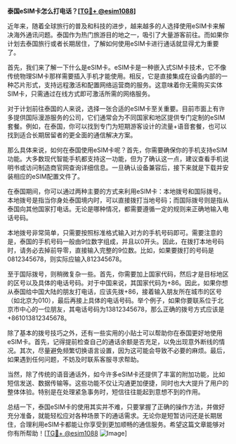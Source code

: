 **泰国eSIM卡怎么打电话？[[TG💪+ @esim1088](https://t.me/s/esim1088)]**

近年来，随着全球旅行的普及和科技的进步，越来越多的人选择使用eSIM卡来解决海外通讯问题。泰国作为热门旅游目的地之一，吸引了大量游客前往。而如果你计划去泰国旅行或者长期居住，了解如何使用eSIM卡进行通话就显得尤为重要了。

首先，我们来了解一下什么是eSIM卡。eSIM卡是一种嵌入式SIM卡技术，它不像传统物理SIM卡那样需要插入手机才能使用。相反，它是直接集成在设备内部的一种芯片形式，支持远程激活和配置网络运营商的服务。这意味着你无需购买实体SIM卡，只需通过在线方式即可激活所需的网络服务。

对于计划前往泰国的人来说，选择一张合适的eSIM卡至关重要。目前市面上有许多提供国际漫游服务的公司，它们通常会为不同国家和地区提供专门定制的eSIM套餐。例如，在泰国，你可以找到专门为短期游客设计的流量+语音套餐，也可以找到适合长期居留者的更全面的通信解决方案。

那么具体来说，如何在泰国使用eSIM卡呢？首先，你需要确保你的手机支持eSIM功能。大多数现代智能手机都支持这一功能，但为了确认这一点，建议查看手机说明书或访问制造商官网查询详细信息。一旦确认设备兼容后，接下来就是下载并安装相应的eSIM配置文件了。

在泰国期间，你可以通过两种主要的方式来利用eSIM卡：本地拨号和国际拨号。本地拨号是指当你身处泰国境内时，可以直接拨打当地号码；而国际拨号则是指从泰国向其他国家打电话。无论是哪种情况，都需要遵循一定的规则来正确地输入电话号码。

本地拨号非常简单，只需要按照标准格式输入对方的手机号码即可。需要注意的是，泰国的手机号码一般由9位数字组成，并且以0开头。因此，在拨打本地号码时，请务必去掉前导零，直接输入完整的9位数。比如，如果要拨打的号码是0812345678，则实际应输入812345678。

至于国际拨号，则稍微复杂一些。首先，你需要加上国家代码，然后才是目标地区的区号以及具体的电话号码。对于中国来说，其国家代码为+86。因此，如果你想从泰国给中国大陆的朋友打电话，应该先拨+86，接着输入朋友所在城市的区号（如北京为010），最后再接上具体的电话号码。举个例子，如果你要联系位于北京市中心的一位朋友，其电话号码为13812345678，那么正确的拨号方式应该是+861013812345678。

除了基本的拨号技巧之外，还有一些实用的小贴士可以帮助你在泰国更好地使用eSIM卡。首先，记得提前检查自己的通话余额是否充足，以免出现意外断线的情况。其次，尽量避免频繁切换语言设置，因为这可能会导致不必要的麻烦。最后，如果遇到任何问题，不妨及时联系客服寻求帮助。

当然，除了传统的语音通话外，如今许多eSIM卡还提供了丰富的附加功能，比如短信发送、数据传输等。这些功能不仅让沟通更加便捷，同时也大大提升了用户的整体体验。特别是在处理紧急事务时，短信往往能起到意想不到的作用。

总结一下，泰国eSIM卡的使用其实并不难，只要掌握了正确的操作方法，并做好充分准备，就能轻松应对各种场景下的通话需求。无论你是短暂访问还是长期居住，合理利用eSIM卡都能让你享受到更加顺畅的通信服务。希望这篇文章能够对你有所帮助！[[TG💪+ @esim1088](https://t.me/s/esim1088) ![Image](https://i.postimg.cc/4NQfJmqS/Snipaste-2025-05-13-00-14-12.png)]